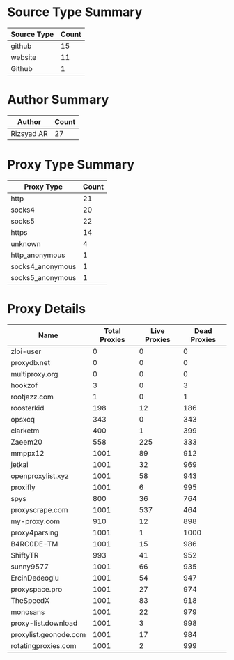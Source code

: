 # Source Type Summary

| Source Type | Count |
|-------------|-------|
| github | 15 |
| website | 11 |
| Github | 1 |


# Author Summary

| Author | Count |
|--------|-------|
| Rizsyad AR | 27 |


# Proxy Type Summary

| Proxy Type | Count |
|------------|-------|
| http | 21 |
| socks4 | 20 |
| socks5 | 22 |
| https | 14 |
| unknown | 4 |
| http_anonymous | 1 |
| socks4_anonymous | 1 |
| socks5_anonymous | 1 |


# Proxy Details

| Name | Total Proxies | Live Proxies | Dead Proxies |
|------|---------------|--------------|---------------|
| zloi-user | 0 | 0 | 0 |
| proxydb.net | 0 | 0 | 0 |
| multiproxy.org | 0 | 0 | 0 |
| hookzof | 3 | 0 | 3 |
| rootjazz.com | 1 | 0 | 1 |
| roosterkid | 198 | 12 | 186 |
| opsxcq | 343 | 0 | 343 |
| clarketm | 400 | 1 | 399 |
| Zaeem20 | 558 | 225 | 333 |
| mmppx12 | 1001 | 89 | 912 |
| jetkai | 1001 | 32 | 969 |
| openproxylist.xyz | 1001 | 58 | 943 |
| proxifly | 1001 | 6 | 995 |
| spys | 800 | 36 | 764 |
| proxyscrape.com | 1001 | 537 | 464 |
| my-proxy.com | 910 | 12 | 898 |
| proxy4parsing | 1001 | 1 | 1000 |
| B4RC0DE-TM | 1001 | 15 | 986 |
| ShiftyTR | 993 | 41 | 952 |
| sunny9577 | 1001 | 66 | 935 |
| ErcinDedeoglu | 1001 | 54 | 947 |
| proxyspace.pro | 1001 | 27 | 974 |
| TheSpeedX | 1001 | 83 | 918 |
| monosans | 1001 | 22 | 979 |
| proxy-list.download | 1001 | 3 | 998 |
| proxylist.geonode.com | 1001 | 17 | 984 |
| rotatingproxies.com | 1001 | 2 | 999 |
